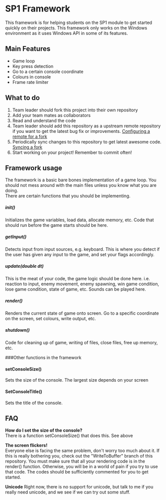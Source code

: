SP1 Framework
============


This framework is for helping students on the SP1 module to get started quickly on their projects. This framework only works on the Windows environment as it uses Windows API in some of its features. 

Main Features
-------------

- Game loop  
- Key press detection  
- Go to a certain console coordinate  
- Colours in console  
- Frame rate limiter  

What to do
----------

1. Team leader should fork this project into their own repository
2. Add your team mates as collaborators
3. Read and understand the code
4. Team leader should add this repository as a upstream remote repository if you want to get the latest bug fix or improvements. [Configuring a remote for a fork](https://help.github.com/articles/configuring-a-remote-for-a-fork)
5. Periodically sync changes to this repository to get latest awesome code. [Syncing a fork](https://help.github.com/articles/syncing-a-fork)
6. Start working on your project! Remember to commit often!

Framework usage
---------------

The framework is a basic bare bones implementation of a game loop. You should not mess around with the main files unless you know what you are doing.  
There are certain functions that you should be implementing.
##### init()
Initializes the game variables, load data, allocate memory, etc. Code that should run before the game starts should be here.

##### getInput()
Detects input from input sources, e.g. keyboard. This is where you detect if the user has given any input to the game, and set your flags accordingly.

##### update(double dt)
This is the meat of your code, the game logic should be done here. i.e. reaction to input, enemy movement, enemy spawning, win game condition, lose game condition, state of game, etc.
Sounds can be played here.

##### render()
Renders the current state of game onto screen. Go to a specific coordinate on the screen, set colours, write output, etc.

##### shutdown()
Code for cleaning up of game, writing of files, close files, free up memory, etc.

###Other functions in the framework

#### setConsoleSize()
Sets the size of the console. The largest size depends on your screen  

#### SetConsoleTitle()
Sets the title of the console. 



FAQ
---

**How do I set the size of the console?**  
There is a function setConsoleSize() that does this. See above

**The screen flickers!**  
Everyone else is facing the same problem, don't worry too much about it. If this is really bothering you, check out the "WriteToBuffer" branch of this repository. You must make sure that all your rendering code is in the render() function. Otherwise, you will be in a world of pain if you try to use that code. The codes should be sufficiently commented for you to get started.

**Unicode**
Right now, there is no support for unicode, but talk to me if you really need unicode, and we see if we can try out some stuff.

